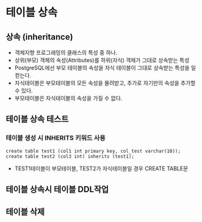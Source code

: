 # 테이블 상속

## 상속 (inheritance)
- 객체지향 프로그래밍의 클래스의 특성 중 하나.
- 상위(부모) 객체의 속성(Attributes)를 하위(자식) 객체가 그대로 상속받는 특성
- PostgreSQL에선 부모 테이블의 속성을 자식 테이블이 그대로 상속받는 특성을 일컫는다.
- 자식테이블은 부모테이블의 모든 속성을 물려받고, 추가로 자기만의 속성을 추가할 수 있다.
- 부모테이블은 자식테이블의 속성을 가질 수 없다.

## 테이블 상속 테스트
### 테이블 생성 시 INHERITS 키워드 사용
```
create table test1 (col1 int primary key, col_test varchar(10));
create table test2 (col3 int) inherits (test1);
```
- TEST1테이블이 부모테이블, TEST2가 자식테이블일 경우 CREATE TABLE문

## 테이블 상속시 테이블 DDL작업

## 테이블 삭제
